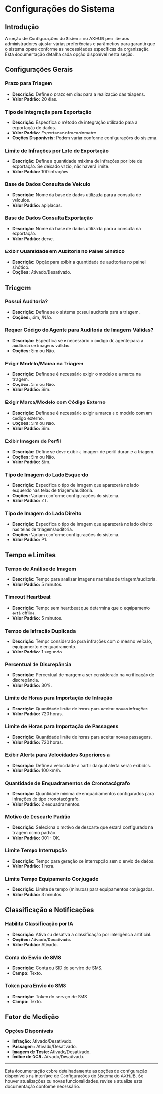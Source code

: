 # Configurações do Sistema 

## Introdução

A seção de Configurações do Sistema no AXHUB permite aos administradores ajustar várias preferências e parâmetros para garantir que o sistema opere conforme as necessidades específicas da organização. Esta documentação detalha cada opção disponível nesta seção.

## Configurações Gerais

### Prazo para Triagem
- **Descrição:** Define o prazo em dias para a realização das triagens.
- **Valor Padrão:** 20 dias.

### Tipo de Integração para Exportação
- **Descrição:** Especifica o método de integração utilizado para a exportação de dados.
- **Valor Padrão:** ExportacaoInfracaoInmetro.
- **Opções Disponíveis:** Podem variar conforme configurações do sistema.

### Limite de Infrações por Lote de Exportação
- **Descrição:** Define a quantidade máxima de infrações por lote de exportação. Se deixado vazio, não haverá limite.
- **Valor Padrão:** 100 infrações.

### Base de Dados Consulta de Veículo
- **Descrição:** Nome da base de dados utilizada para a consulta de veículos.
- **Valor Padrão:** apiplacas.

### Base de Dados Consulta Exportação
- **Descrição:** Nome da base de dados utilizada para a consulta na exportação.
- **Valor Padrão:** derse.

### Exibir Quantidade em Auditoria no Painel Sinótico
- **Descrição:** Opção para exibir a quantidade de auditorias no painel sinótico.
- **Opções:** Ativado/Desativado.

## Triagem

### Possui Auditoria?
- **Descrição:** Define se o sistema possui auditoria para a triagem.
- **Opções:**, sim, /Não.

### Requer Código do Agente para Auditoria de Imagens Válidas?
- **Descrição:** Especifica se é necessário o código do agente para a auditoria de imagens válidas.
- **Opções:** Sim ou Não.

### Exigir Modelo/Marca na Triagem
- **Descrição:** Define se é necessário exigir o modelo e a marca na triagem.
- **Opções:** Sim ou Não.
- **Valor Padrão:** Sim.

### Exigir Marca/Modelo com Código Externo
- **Descrição:** Define se é necessário exigir a marca e o modelo com um código externo.
- **Opções:** Sim ou Não.
- **Valor Padrão:** Sim.

### Exibir Imagem de Perfil
- **Descrição:** Define se deve exibir a imagem de perfil durante a triagem.
- **Opções:** Sim ou Não.
- **Valor Padrão:** Sim.

### Tipo de Imagem do Lado Esquerdo
- **Descrição:** Especifica o tipo de imagem que aparecerá no lado esquerdo nas telas de triagem/auditoria.
- **Opções:** Variam conforme configurações do sistema.
- **Valor Padrão:** ZT.

### Tipo de Imagem do Lado Direito
- **Descrição:** Especifica o tipo de imagem que aparecerá no lado direito nas telas de triagem/auditoria.
- **Opções:** Variam conforme configurações do sistema.
- **Valor Padrão:** P1.

## Tempo e Limites

### Tempo de Análise de Imagem
- **Descrição:** Tempo para analisar imagens nas telas de triagem/auditoria.
- **Valor Padrão:** 5 minutos.

### Timeout Heartbeat
- **Descrição:** Tempo sem heartbeat que determina que o equipamento está offline.
- **Valor Padrão:** 5 minutos.

### Tempo de Infração Duplicada
- **Descrição:** Tempo considerado para infrações com o mesmo veículo, equipamento e enquadramento.
- **Valor Padrão:** 1 segundo.

### Percentual de Discrepância
- **Descrição:** Percentual de margem a ser considerado na verificação de discrepância.
- **Valor Padrão:** 30%.

### Limite de Horas para Importação de Infração
- **Descrição:** Quantidade limite de horas para aceitar novas infrações.
- **Valor Padrão:** 720 horas.

### Limite de Horas para Importação de Passagens
- **Descrição:** Quantidade limite de horas para aceitar novas passagens.
- **Valor Padrão:** 720 horas.

### Exibir Alerta para Velocidades Superiores a
- **Descrição:** Define a velocidade a partir da qual alerta serão exibidos.
- **Valor Padrão:** 100 km/h.

### Quantidade de Enquadramentos de Cronotacógrafo
- **Descrição:** Quantidade mínima de enquadramentos configurados para infrações do tipo cronotacógrafo.
- **Valor Padrão:** 2 enquadramentos.

### Motivo de Descarte Padrão
- **Descrição:** Seleciona o motivo de descarte que estará configurado na triagem como padrão.
- **Valor Padrão:** 001 - OK.

### Limite Tempo Interrupção
- **Descrição:** Tempo para geração de interrupção sem o envio de dados.
- **Valor Padrão:** 1 hora.

### Limite Tempo Equipamento Conjugado
- **Descrição:** Limite de tempo (minutos) para equipamentos conjugados.
- **Valor Padrão:** 3 minutos.

## Classificação e Notificações

### Habilita Classificação por IA
- **Descrição:** Ativa ou desativa a classificação por inteligência artificial.
- **Opções:** Ativado/Desativado.
- **Valor Padrão:** Ativado.

### Conta do Envio de SMS
- **Descrição:** Conta ou SID do serviço de SMS.
- **Campo:** Texto.

### Token para Envio do SMS
- **Descrição:** Token do serviço de SMS.
- **Campo:** Texto.

## Fator de Medição

### Opções Disponíveis
- **Infração:** Ativado/Desativado.
- **Passagem:** Ativado/Desativado.
- **Imagem de Teste:** Ativado/Desativado.
- **Índice de OCR:** Ativado/Desativado.

---

Esta documentação cobre detalhadamente as opções de configuração disponíveis na interface de Configurações do Sistema do AXHUB. Se houver atualizações ou novas funcionalidades, revise e atualize esta documentação conforme necessário.